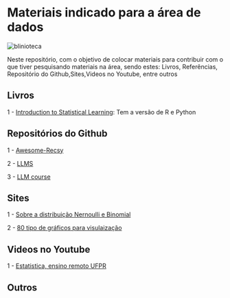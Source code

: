 # Materiais indicado para a área de dados

![blinioteca](https://www.rbsdirect.com.br/filestore/4/5/7/3/2/8/4_607b3d2f9db96c0/4823754_d508394098f8f23.jpg?w=700)

Neste repositório, com o objetivo de colocar materiais para contribuir com o que tiver pesquisando materiais na área, sendo estes: Livros, Referências,
Repositório do Github,Sites,Videos no Youtube, entre outros

## Livros

1 - [Introduction to Statistical Learning](https://www.statlearning.com/): Tem a versão de R e Python

## Repositórios do Github

1 - [Awesome-Recsy](https://github.com/jihoo-kim/awesome-RecSys)

2 - [LLMS](https://github.com/IbrahimSobh/llms)

3 - [LLM course](https://github.com/mlabonne/llm-course)

## Sites

1 - [Sobre a distribuição Nernoulli e Binomial](https://medium.com/@fabioprogramar/probabilidade-distribui%C3%A7%C3%A3o-bernoulli-e-binomial-5a491eb6c64a)

2 - [80 tipo de gráficos para visulaização](https://www-datylon-com.cdn.ampproject.org/c/s/www.datylon.com/blog/types-of-charts-graphs-examples-data-visualization?hs_amp=true)

## Videos no Youtube

1 - [Estatistica, ensino remoto UFPR](https://www.youtube.com/playlist?list=PLQcLb-PUD9WNZnVBYDKEonioyJw3nEaOM)

## Outros
